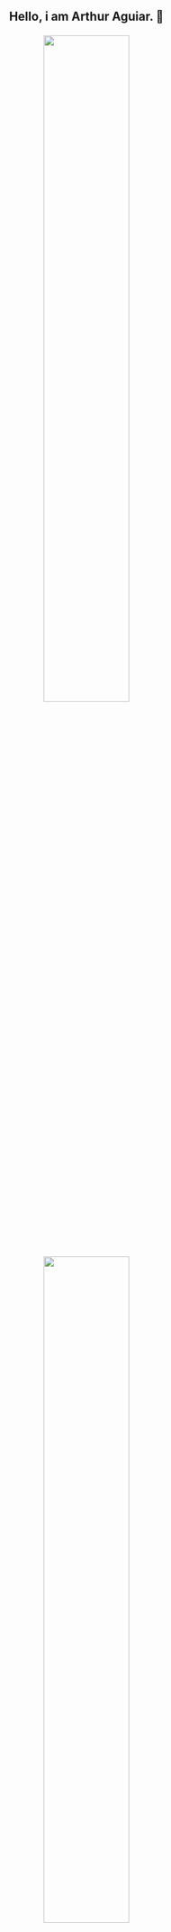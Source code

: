 
## <p align="center">Hello, i am Arthur Aguiar. 🚀

<div  align="center" style="margin-bottom:70px">
<img width=55% align="center"  src=https://github-readme-stats.vercel.app/api?username=imthur&theme=monokai&show_icons=true&hide_border=true&count_private=false" />
<br>
<br>
<img width=55% align="center" src="https://github-readme-streak-stats.herokuapp.com/?user=imthur&theme=monokai&hide_border=true" />
<br>
<br>
<img width=55% align="center" src="https://github-readme-stats.vercel.app/api/top-langs/?username=imthur&theme=monokai&show_icons=true&hide_border=true&layout=compact" />
</div>
 
### Studying in this moment:

![Python](https://img.shields.io/badge/Python-3776AB?style=for-the-badge&logo=python&logoColor=white)&nbsp;
![Java](https://img.shields.io/badge/Java-ED8B00?style=for-the-badge&logo=openjdk&logoColor=white)&nbsp;
![Git](https://img.shields.io/badge/GIT-E44C30?style=for-the-badge&logo=git&logoColor=white)&nbsp;

&nbsp;
### Workstation Tools:

![VScode](https://img.shields.io/badge/vscode-4285F4?style=for-the-badge&logo=vscode&logoColor=white)&nbsp;
![Pycharm](https://img.shields.io/badge/PyCharm-000000.svg?&style=for-the-badge&logo=PyCharm&logoColor=white)&nbsp;

&nbsp;

## Contact:

<div> 
<a href="https://www.instagram.com/imthur_" target="_blank"><img src="https://img.shields.io/badge/-Instagram-%23E4405F?style=for-the-badge&logo=instagram&logoColor=white">
</a>
<a href = "mailto:arthuraguiardev@gmail.com"> <img src="https://img.shields.io/badge/-Gmail-%23333?style=for-the-badge&logo=gmail&logoColor=white" target="_blank"></a>
<a href="https://www.linkedin.com/in/rafael-ladeia/" target="_blank"><img src="https://img.shields.io/badge/-LinkedIn-%230077B5?style=for-the-badge&logo=linkedin&logoColor=white"  target="_blank"></a> 
</div>&nbsp;&nbsp;
